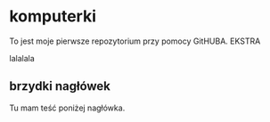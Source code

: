 # komputerki

To jest moje pierwsze repozytorium przy pomocy GitHUBA. EKSTRA

lalalala

## brzydki nagłówek

Tu mam teść poniżej nagłówka. 
